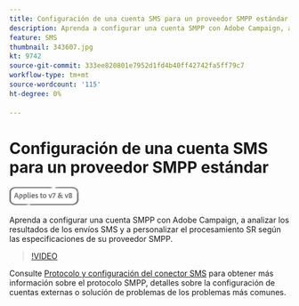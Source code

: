 ```yaml
---
title: Configuración de una cuenta SMS para un proveedor SMPP estándar
description: Aprenda a configurar una cuenta SMPP con Adobe Campaign, a analizar los resultados de los envíos SMS y a personalizar el procesamiento SR según las especificaciones de su proveedor SMPP. 
feature: SMS
thumbnail: 343607.jpg
kt: 9742
source-git-commit: 333ee820801e7952d1fd4b40ff42742fa5ff79c7
workflow-type: tm+mt
source-wordcount: '115'
ht-degree: 0%

---
```



# Configuración de una cuenta SMS para un proveedor SMPP estándar

![Se aplica a V7 y V8](../assets/V7-V8-stamp.png)

Aprenda a configurar una cuenta SMPP con Adobe Campaign, a analizar los resultados de los envíos SMS y a personalizar el procesamiento SR según las especificaciones de su proveedor SMPP.

>[!VIDEO](https://video.tv.adobe.com/v/343607?quality=12)

Consulte [Protocolo y configuración del conector SMS](https://experienceleague.adobe.com/docs/campaign-classic/using/sending-messages/sending-messages-on-mobiles/sms-protocol.html?lang=en#sending-messages) para obtener más información sobre el protocolo SMPP, detalles sobre la configuración de cuentas externas o solución de problemas de los problemas más comunes.
